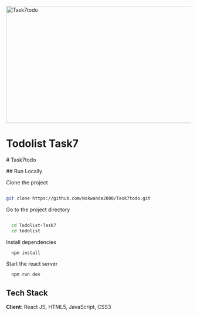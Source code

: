 <img src="https://socialify.git.ci/Nokwanda2000/Task7todo/image?language=1&owner=1&name=1&stargazers=1&theme=Light" alt="Task7todo" width="640" height="320" />
<h1>Todolist Task7</h1>
#   T a s k 7 t o d o 
 

 ## Run Locally

Clone the project
```bash

git clone https://github.com/Nokwanda2000/Task7todo.git
```

Go to the project directory
```bash

  cd Todolist-Task7
  cd todolist
```

Install dependencies

```bash
  npm install
```

Start the react server

```bash
  npm run dev
```

## Tech Stack

**Client:** React JS, HTML5, JavaScript, CSS3
